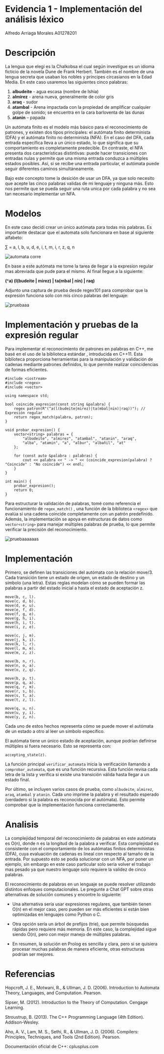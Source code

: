 # Evidencia 1 - Implementación del análisis léxico

Alfredo Arriaga Morales A01278201

# Descripción

La lengua que elegí es la Chalkobsa el cual según investigue es un idioma ficticio de la novela Dune de Frank Herbert. También es el nombre de una lengua secreta que usaban los nobles y príncipes circasianos en la Edad Media. En este caso usaremos las siguientes cinco palabras:

1.	**albudeite** - agua escasa (nombre de Ishia)
2.	**almirez** - arena nueva, generalmente de color gris
3.	**araq** - sudor
4.	**atambal** - Arena impactada con la propiedad de amplificar cualquier golpe de sonido; se encuentra en la cara barloventa de las dunas
5.	**atanin** – papada

Un autómata finito es el modelo más básico para el reconocimiento de patrones, y existen dos tipos principales: el autómata finito determinista (DFA) y el autómata finito no determinista (NFA). En el caso del DFA, cada entrada específica lleva a un único estado, lo que significa que su comportamiento es completamente predecible. En contraste, el NFA presenta dos características distintivas: puede hacer transiciones con entradas nulas y permite que una misma entrada conduzca a múltiples estados posibles. Así, si se recibe una entrada particular, el autómata puede seguir diferentes caminos simultáneamente.

Bajo este concepto tome la desición de usar un DFA, ya que solo necesito que acepte las cinco palabras validas de mi lenguaje y ninguna más. Esto nos permite que se pueda seguir una ruta unica por cada palabra y no sea tan necesario implementar un NFA. 

# Modelos 

En este caso decidi crear un único autómata para todas mis palabras. Es importante destacar que el automata solo funcionara en base al siguiente alfabeto:

∑ = a, l, b, u, d, e, i, t, m, i, r, z, q, n

![automata corre](https://github.com/user-attachments/assets/64b8ed12-6c63-4eec-889a-fa925a70c6b2)

En base a este autómata me tome la tarea de llegar a la expresion regular mas abreviada que pude para el mismo. Al final llegue a la siguiente:

**(^a) (l(budeite | mirez) | ta(mbal | nin) | raq)**

Adjunto una captura de prueba desde regex101 para comprobar que la expresión funciona solo con mis cinco palabras del lenguaje:

![pruebaaa](https://github.com/user-attachments/assets/180623e1-949c-48e5-84ea-b4afa5e3a4a7)

# Implementación y pruebas de la expresión regular

Para implementar el reconocimiento de patrones en palabras en C++, me basé en el uso de la biblioteca estándar <regex>, introducida en C++11. Esta biblioteca proporciona herramientas para la manipulación y validación de cadenas mediante patrones definidos, lo que permite realizar coincidencias de formas eficientes.

```
#include <iostream>
#include <regex>
#include <vector>

using namespace std;

bool coincide_expresion(const string &palabra) {
    regex patron(R"(^a(l(budeite|mirez)|ta(mbal|nin)|raq))"); // Expresión regular
    return regex_match(palabra, patron);
}

void probar_expresion() {
    vector<string> palabras = {
        "albudeite", "almirez", "atambal", "atanin", "araq",
        "alba", "atamin", "a", "albur", "albañil", "at"
    };

    for (const auto &palabra : palabras) {
        cout << palabra << " -> " << (coincide_expresion(palabra) ? "Coincide" : "No coincide") << endl;
    }
}

int main() {
    probar_expresion();
    return 0;
}
```

Para estructurar la validación de palabras, tomé como referencia el funcionamiento de `regex_match()` , una función de la biblioteca `<regex>` que evalúa si una cadena coincide completamente con un patrón predefinido. Además, la implementación se apoya en estructuras de datos como `vector<string>` para manejar múltiples palabras de prueba, lo que permite verificar la precisión del reconocimiento.

![pruebaaaaaas](https://github.com/user-attachments/assets/f7dd0bbb-070e-4829-9b19-d842c53976eb)


# Implementación

Primero, se definen las transiciones del autómata con la relación move/3. Cada transición tiene un estado de origen, un estado de destino y un símbolo (una letra). Estas reglas modelan cómo se pueden formar las palabras a partir del estado inicial a hasta el estado de aceptación z.

```move(a, b, a).
move(b, c, l).
move(c, d, b).
move(d, e, u).
move(e, f, d).
move(f, g, e).
move(g, h, i).
move(h, i, t).
move(i, z, e).

move(c, j, m).
move(j, k, i).
move(k, l, r).
move(l, m, e).
move(m, z, z).

move(b, n, r).
move(n, o, a).
move(o, z, q).

move(b, p, t).
move(p, q, a).
move(q, r, m).
move(r, s, b).
move(s, t, a).
move(t, z, l).

move(q, u, n).
move(u, y, i).
move(y, z, n).

```

Cada uno de estos hechos representa cómo se puede mover el autómata de un estado a otro al leer un símbolo específico.

El autómata tiene un único estado de aceptación, aunque podrían definirse múltiples si fuera necesario. Esto se representa con:

```accepting_state(z).```

La función principal `verificar_automata` inicia la verificación llamando a `comprobar_automata`, que es una función recursiva. Esta función revisa cada letra de la lista y verifica si existe una transición válida hasta llegar a un estado final.

Por último, se incluyen varios casos de prueba, como `albudeite`, `almirez`, `araq`, `atambal` y `atanin`. Cada uno imprime la palabra y el resultado esperado (verdadero si la palabra es reconocida por el autómata). Esto permite comprobar que la implementación funciona correctamente.



# Analisis

La complejidad temporal del reconocimiento de palabras en este autómata es O(n), donde n es la longitud de la palabra a verificar. Esta complejidad es consistente con el comportamiento de los autómatas finitos deterministas (DFA), cuya evaluación de cadenas es lineal con respecto al tamaño de la entrada. Por supuesto esto se podia solucionar con un NFA, por poner un ejemplo, sin embargo en este caso particular solo seria volver el trabajo mas pesado ya que nuestro lenguaje solo requiere la validez de cinco palabras.

El reconocimiento de palabras en un lenguaje se puede resolver utilizando distintos enfoques computacionales. Le pregunte a Chat GPT sobre otras alternativas de solución comunes y encontre lo siguiente:

- Una alternativa sería usar expresiones regulares, que también tienen O(n) en el mejor caso, pero pueden ser más eficientes si están bien optimizadas en lenguajes como Python o C.

- Otra opción sería un árbol de prefijos (trie), que permite búsquedas rápidas pero requiere más memoria. En este caso, la complejidad sigue siendo O(n), pero con mejor manejo de múltiples palabras.

- En resumen, la solución en Prolog es sencilla y clara, pero si se quisiera procesar muchas palabras de manera eficiente, otras estructuras podrían ser mejores.




# Referencias

Hopcroft, J. E., Motwani, R., & Ullman, J. D. (2006). Introduction to Automata Theory, Languages, and Computation. Pearson.

Sipser, M. (2012). Introduction to the Theory of Computation. Cengage Learning.

Stroustrup, B. (2013). The C++ Programming Language (4th Edition). Addison-Wesley.

Aho, A. V., Lam, M. S., Sethi, R., & Ullman, J. D. (2006). Compilers: Principles, Techniques, and Tools (2nd Edition). Pearson.

Documentación oficial de C++: cplusplus.com


    







